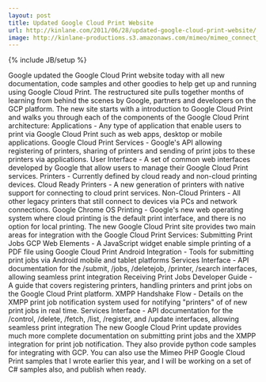 ```yaml
---
layout: post
title: Updated Google Cloud Print Website
url: http://kinlane.com/2011/06/28/updated-google-cloud-print-website/
image: http://kinlane-productions.s3.amazonaws.com/mimeo/mimeo_connect_logo.jpg
---
```

{% include JB/setup %}
<p>
     Google updated the Google Cloud Print website today with all new documentation, code samples and other goodies to help get up and running using Google Cloud Print. The restructured site pulls together months of learning from behind the scenes by Google, partners and developers on the GCP platform. The new site starts with a introduction to Google Cloud Print and walks you through each of the components of the Google Cloud Print architecture: Applications - Any type of application that enable users to print via Google Cloud Print such as web apps, desktop or mobile applications. Google Cloud Print Services - Google's API allowing registering of printers, sharing of printers and sending of print jobs to these printers via applications. User Interface - A set of common web interfaces developed by Google that allow users to manage their Google Cloud Print services. Printers - Currently defined by cloud ready and non-cloud printing devices. Cloud Ready Printers - A new generation of printers with native support for connecting to cloud print services. Non-Cloud Printers - All other legacy printers that still connect to devices via PCs and network connections. Google Chrome OS Printing - Google's new web operating system where cloud printing is the default print interface, and there is no option for local printing. The new Google Cloud Print site provides two main areas for integration with the Google Cloud Print Services: Submitting Print Jobs GCP Web Elements - A JavaScript widget enable simple printing of a PDF file using Google Cloud Print Android Integration - Tools for submitting print jobs via Android mobile and tablet platforms Services Interface - API documentation for the /submit, /jobs, /deletejob, /printer, /search interfaces, allowing seamless print integration Receiving Print Jobs Developer Guide - A guide that covers registering printers, handling printers and print jobs on the Google Cloud Print platform. XMPP Handshake Flow - Details on the XMPP print job notification system used for notifying "printers" of of new print jobs in real time. Services Interface - API documentation for the /control, /delete, /fetch, /list, /register, and /update interfaces, allowing seamless print integration The new Google Cloud Print update provides much more complete documentation on submitting print jobs and the XMPP integration for print job notification. They also provide python code samples for integrating with GCP. You can also use the Mimeo PHP Google Cloud Print samples that I wrote earlier this year, and I will be working on a set of C# samples also, and publish when ready.
</p>